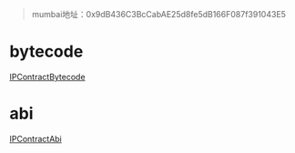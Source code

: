 > mumbai地址：0x9dB436C3BcCabAE25d8fe5dB166F087f391043E5

# bytecode

[IPContractBytecode](IPContractBytecode.bytecode)

# abi
[IPContractAbi](IPContractAbi.json)